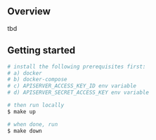 ## Overview

tbd

## Getting started

```bash
# install the following prerequisites first:
# a) docker
# b) docker-compose
# c) APISERVER_ACCESS_KEY_ID env variable
# d) APISERVER_SECRET_ACCESS_KEY env variable

# then run locally
$ make up

# when done, run
$ make down
```
